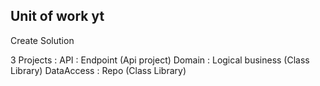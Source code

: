 ## Unit of work yt

Create Solution

3 Projects : 
API : Endpoint (Api project)
Domain : Logical business (Class Library)
DataAccess : Repo (Class Library)

